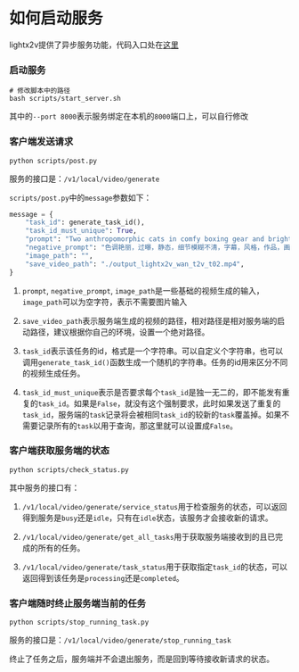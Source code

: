 # 如何启动服务

lightx2v提供了异步服务功能，代码入口处在[这里](https://github.com/ModelTC/lightx2v/blob/main/lightx2v/api_server.py)


### 启动服务

```shell
# 修改脚本中的路径
bash scripts/start_server.sh
```

其中的`--port 8000`表示服务绑定在本机的`8000`端口上，可以自行修改


### 客户端发送请求

```shell
python scripts/post.py
```

服务的接口是：`/v1/local/video/generate`

`scripts/post.py`中的`message`参数如下：

```python
message = {
    "task_id": generate_task_id(),
    "task_id_must_unique": True,
    "prompt": "Two anthropomorphic cats in comfy boxing gear and bright gloves fight intensely on a spotlighted stage.",
    "negative_prompt": "色调艳丽，过曝，静态，细节模糊不清，字幕，风格，作品，画作，画面，静止，整体发灰，最差质量，低质量，JPEG压缩残留，丑陋的，残缺的，多余的手指，画得不好的手部，画得不好的脸部，畸形的，毁容的，形态畸形的肢体，手指融合，静止不动的画面，杂乱的背景，三条腿，背景人很多，倒着走",
    "image_path": "",
    "save_video_path": "./output_lightx2v_wan_t2v_t02.mp4",
}
```

1. `prompt`, `negative_prompt`, `image_path`是一些基础的视频生成的输入，`image_path`可以为空字符，表示不需要图片输入

2. `save_video_path`表示服务端生成的视频的路径，相对路径是相对服务端的启动路径，建议根据你自己的环境，设置一个绝对路径。

3. `task_id`表示该任务的id，格式是一个字符串。可以自定义个字符串，也可以调用`generate_task_id()`函数生成一个随机的字符串。任务的id用来区分不同的视频生成任务。

4. `task_id_must_unique`表示是否要求每个`task_id`是独一无二的，即不能发有重复的`task_id`。如果是`False`，就没有这个强制要求，此时如果发送了重复的`task_id`，服务端的`task`记录将会被相同`task_id`的较新的`task`覆盖掉。如果不需要记录所有的`task`以用于查询，那这里就可以设置成`False`。


### 客户端获取服务端的状态

```shell
python scripts/check_status.py
```

其中服务的接口有：

1. `/v1/local/video/generate/service_status`用于检查服务的状态，可以返回得到服务是`busy`还是`idle`，只有在`idle`状态，该服务才会接收新的请求。

2. `/v1/local/video/generate/get_all_tasks`用于获取服务端接收到的且已完成的所有的任务。

3. `/v1/local/video/generate/task_status`用于获取指定`task_id`的状态，可以返回得到该任务是`processing`还是`completed`。


### 客户端随时终止服务端当前的任务

```shell
python scripts/stop_running_task.py
```

服务的接口是：`/v1/local/video/generate/stop_running_task`

终止了任务之后，服务端并不会退出服务，而是回到等待接收新请求的状态。
